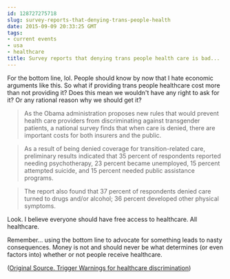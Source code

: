 ```yaml
---
id: 128727275718
slug: survey-reports-that-denying-trans-people-health
date: 2015-09-09 20:33:25 GMT
tags:
- current events
- usa
- healthcare
title: Survey reports that denying trans people health care is bad...
---
```

For the bottom line, lol. People should know by now that I hate economic arguments like this. So what if providing trans people healthcare cost more than not providing it? Does this mean we wouldn't have any right to ask for it? Or any rational reason why we should get it?

> As the Obama administration proposes new rules that would prevent health care providers from discriminating against transgender patients, a national survey finds that when care is denied, there are important costs for both insurers and the public.

> As a result of being denied coverage for transition-related care, preliminary results indicated that 35 percent of respondents reported needing psychotherapy, 23 percent became unemployed, 15 percent attempted suicide, and 15 percent needed public assistance programs.

> The report also found that 37 percent of respondents denied care turned to drugs and/or alcohol; 36 percent developed other physical symptoms. 

Look. I believe everyone should have free access to healthcare. All healthcare. 

Remember... using the bottom line to advocate for something leads to nasty consequences. Money is not and should never be what determines (or even factors into) whether or not people receive healthcare. 

([Original Source. Trigger Warnings for healthcare discrimination][1])

[1]: https://web.archive.org/web/20150909111858/http://www.prnewswire.com/news-releases/as-affordable-care-act-extends-support-for-transgender-surgery-survey-finds-denying-care-has-costs-for-insurers-public-300139492.html